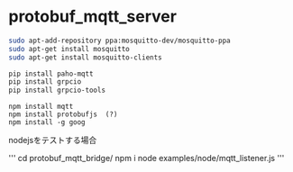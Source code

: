 # protobuf_mqtt_server


```bash
sudo apt-add-repository ppa:mosquitto-dev/mosquitto-ppa
sudo apt-get install mosquitto
sudo apt-get install mosquitto-clients
```

```bash
pip install paho-mqtt
pip install grpcio
pip install grpcio-tools
```

```
npm install mqtt
npm install protobufjs  (?)
npm install -g goog
```

nodejsをテストする場合

'''
cd protobuf_mqtt_bridge/
npm i
node examples/node/mqtt_listener.js
'''
